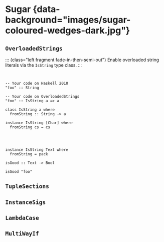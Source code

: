 # Sugar {data-background="images/sugar-coloured-wedges-dark.jpg"}

## `OverloadedStrings`

::: {class="left fragment fade-in-then-semi-out"}
Enable overloaded string literals via the `IsString` type class.
:::

##

<pre class="haskell"><code data-trim data-noescape>
<div class="fragment fade-in-then-semi-out">-- Your code on Haskell 2010
"foo" :: String
</div>
<div class="fragment fade-in-then-semi-out">-- Your code on OverloadedStrings
"foo" :: IsString a => a
</div>
<div class="fragment fade-in-then-semi-out">class IsString a where
  fromString :: String -> a
</div>
<div class="fragment fade-in-then-semi-out">instance IsString [Char] where
  fromString cs = cs
</div>
</code></pre>

##

<pre class="haskell"><code data-trim data-noescape>
<div class="fragment fade-in-then-semi-out">instance IsString Text where
  fromString = pack
</div>
<span class="fragment fade-in-then-semi-out">isGood :: Text -> Bool</span>

<span class="fragment fade-in-then-semi-out">isGood "foo"</span>
</code></pre>

## `TupleSections`

## `InstanceSigs`

## `LambdaCase`

## `MultiWayIf`
